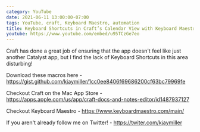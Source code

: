 ```yaml
---
category: YouTube
date: 2021-06-11 13:00:00-07:00
tags: YouTube, craft, Keyboard Maestro, automation
title: Keyboard Shortcuts in Craft’s Calendar View with Keyboard Maestro
youtube: https://www.youtube.com/embed/u95TCzGe7eo
---
```


Craft has done a great job of ensuring that the app doesn't feel like just another Catalyst app, but I find the lack of Keyboard Shortcuts in this area disturbing!

Download these macros here - https://gist.github.com/kjaymiller/1cc0ee8406f69686200cf63bc79969fe

Checkout Craft on the Mac App Store - https://apps.apple.com/us/app/craft-docs-and-notes-editor/id1487937127

Checkout Keyboard Maestro - https://www.keyboardmaestro.com/main/

If you aren't already follow me on Twitter! - https://twiter.com/kjaymiller